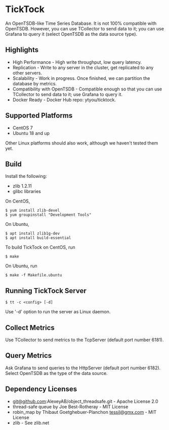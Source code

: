 # TickTock
An OpenTSDB-like Time Series Database. It is not 100% compatible with OpenTSDB.
However, you can use TCollector to send data to it; you can use Grafana to query it
(select OpenTSDB as the data source type).

Highlights
----------
* High Performance - High write throughput, low query latency.
* Replication - Write to any server in the cluster, get replicated to any other servers.
* Scalability - Work in progress. Once finished, we can partition the database by metrics.
* Compatibility with OpenTSDB - Compatible enough so that you can use TCollector to send data to it; use Grafana to query it.
* Docker Ready - Docker Hub repo: ytyou/ticktock.

Supported Platforms
-------------------
* CentOS 7
* Ubuntu 18 and up

Other Linux platforms should also work, although we haven't tested them yet.

Build
-----
Install the following:
* zlib 1.2.11
* glibc libraries

On CentOS,
```
$ yum install zlib-devel
$ yum groupinstall "Development Tools"
```
On Ubuntu,
```
$ apt install zlib1g-dev
$ apt install build-essential
```
To build TickTock on CentOS, run
```
$ make
```
On Ubuntu, run
```
$ make -f Makefile.ubuntu
```

Running TickTock Server
-----------------------
```
$ tt -c <config> [-d]
```
Use '-d' option to run the server as Linux daemon.

Collect Metrics
---------------
Use TCollector to send metrics to the TcpServer (default port number 6181).

Query Metrics
-------------
Ask Grafana to send queries to the HttpServer (default port number 6182).
Select OpenTSDB as the type of the data source.

Dependency Licenses
-------------------
* git@github.com:AlexeyAB/object_threadsafe.git - Apache License 2.0
* thread-safe queue by Joe Best-Rotheray - MIT License
* robin_map by Thibaut Goetghebuer-Planchon <tessil@gmx.com> - MIT License
* zlib - See zlib.net
